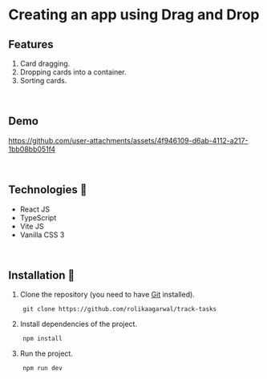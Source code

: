 # Creating an app using Drag and Drop 

## Features 

1. Card dragging.
2. Dropping cards into a container.
3. Sorting cards.

&nbsp;

## Demo 


https://github.com/user-attachments/assets/4f946109-d6ab-4112-a217-1bb08bb051f4

&nbsp;

## Technologies 🧪

- React JS
- TypeScript
- Vite JS
- Vanilla CSS 3

&nbsp;

## **Installation 🧰**

1. Clone the repository (you need to have [Git](https://git-scm.com) installed).

```shell
    git clone https://github.com/rolikaagarwal/track-tasks
```

2.  Install dependencies of the project.

```shell
    npm install
```

3. Run the project.
```shell
    npm run dev
```

